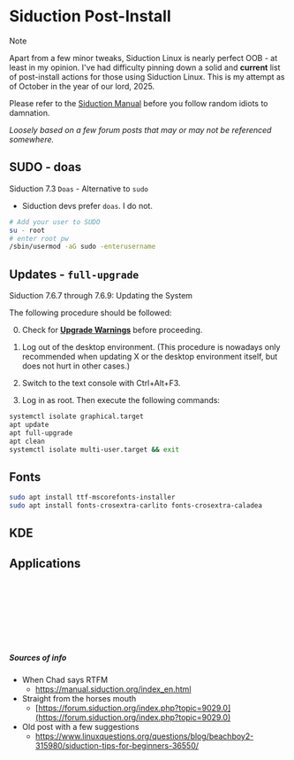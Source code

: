 # Siduction Post-Install

> [!Note]
> Apart from a few minor tweaks, Siduction Linux is nearly perfect OOB - at least in my opinion. I've had difficulty pinning down a solid and **current** list of post-install actions for those using Siduction Linux. This is my attempt as of October in the year of our lord, 2025. 
> 
> Please refer to the [Siduction Manual](https://manual.siduction.org/index_en.html) before you follow random idiots to damnation. 
> 
> *Loosely based on a few forum posts that may or may not be referenced somewhere.* 


## SUDO - doas
Siduction 7.3 `Doas` - Alternative to `sudo`
- Siduction devs prefer `doas`. I do not. 
```bash
# Add your user to SUDO
su - root
# enter root pw
/sbin/usermod -aG sudo -enterusername 
```
## Updates - `full-upgrade`
Siduction 7.6.7 through 7.6.9: Updating the System

The following procedure should be followed:
<BR>

0.  Check for [**Upgrade Warnings**](https://forum.siduction.org/) before proceeding. 
1. Log out of the desktop environment.
(This procedure is nowadays only recommended when updating X or the
desktop environment itself, but does not hurt in other cases.)

2. Switch to the text console with Ctrl+Alt+F3.
3. Log in as root.
Then execute the following commands:

```bash
systemctl isolate graphical.target
apt update
apt full-upgrade
apt clean
systemctl isolate multi-user.target && exit
```



## Fonts
```bash
sudo apt install ttf-mscorefonts-installer 
sudo apt install fonts-crosextra-carlito fonts-crosextra-caladea
```

## KDE




## Applications






<BR><BR><BR><BR>
---
##### Sources of info
- When Chad says RTFM
  - https://manual.siduction.org/index_en.html
- Straight from the horses mouth
  - [https://forum.siduction.org/index.php?topic=9029.0](https://forum.siduction.org/index.php?topic=9029.0)
- Old post with a few suggestions
  - https://www.linuxquestions.org/questions/blog/beachboy2-315980/siduction-tips-for-beginners-36550/